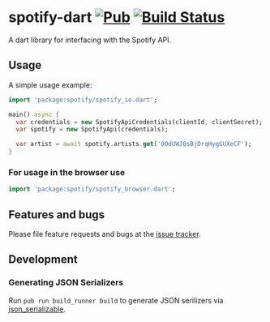 # spotify-dart [![Pub](https://img.shields.io/pub/v/spotify.svg)](https://pub.dartlang.org/packages/spotify) [![Build Status](https://travis-ci.org/rinukkusu/spotify-dart.svg?branch=master)](https://travis-ci.org/rinukkusu/spotify-dart)

A dart library for interfacing with the Spotify API.

## Usage

A simple usage example:

```dart
import 'package:spotify/spotify_io.dart';

main() async {
  var credentials = new SpotifyApiCredentials(clientId, clientSecret);
  var spotify = new SpotifyApi(credentials);

  var artist = await spotify.artists.get('0OdUWJ0sBjDrqHygGUXeCF');
}
```

### For usage in the browser use

```dart
import 'package:spotify/spotify_browser.dart';
```

## Features and bugs

Please file feature requests and bugs at the [issue tracker][tracker].

[tracker]: https://github.com/rinukkusu/spotify-dart/issues

## Development

### Generating JSON Serializers

Run `pub run build_runner build` to generate JSON serilizers via [json_serializable][json].

[json]: https://pub.dartlang.org/packages/json_serializable
